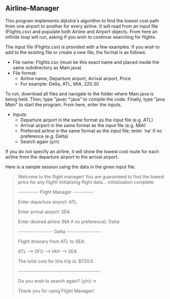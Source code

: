 ## Airline-Manager

This program implements dijkstra's algorithm to find the lowest cost path from one airport to another for every airline. It will read from an input file (Flights.csv) and populate both Airline and Airport objects. From here an infinite loop will run, asking if you wish to continue searching for flights. 

The input file (Flights.csv) is provided with a few examples. If you wish to add to the existing file or create a new file, the format is as follows:

- File name: Flights.csv (must be this exact name and placed inside the same subdirectory as Main.java)
- File format:
  - Airline name, Departure airport, Arrival airport, Price
  - For example: Delta, ATL, MIA, 220.30

To run, download all files and navigate to the folder where Main.java is being held. Then, type "javac \*.java" to compile the code. Finally, type "java Main" to start the program. From here, enter the inputs.

- Inputs:
  - Departure airport in the same format as the input file (e.g. ATL)
  - Arrival airport in the same format as the input file (e.g. MIA)
  - Preferred airline in the same format as the input file; enter 'na' if no preference (e.g. Delta)
  - Search again (y/n)
  
If you do not specify an airline, it will show the lowest cost route for each airline from the departure airport to the arrival airport.

Here is a sample session using the data in the given input file:

>Welcome to the flight manager!
>You are guaranteed to find the lowest price for any flight!
>Initializing flight data... initialization complete.
>
>---------- Flight Manager ----------
>
>Enter departure airport: ATL
>
>Enter arrival airport: SEA
>
>Enter desired airline (NA if no preference): Delta
>
>----------------- Delta -----------------
>
>Flight itinerary from ATL to SEA:
>
>ATL --> SFO --> IAH --> SEA
>
>The total cost for this trip is: $720.0
>
>----------------------------------------.
>
>Do you wish to search again? (y/n): n
>
>Thank you for using Flight Manager!

